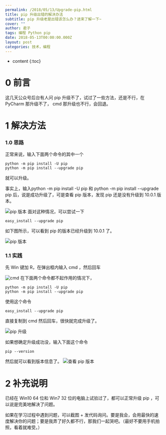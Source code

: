 ```yaml
---
permalink: /2018/05/13/Upgrade-pip.html
title: pip 升级出错的解决办法
subtitle: pip 升级老是出错该怎么办？进来了解一下~
cover: ""
author: 君子
tags: 编程 Python pip
date: 2018-05-13T00:00:00.000Z
layout: post
categories: 技术，编程
---
```


* content
{:toc}


#  0 前言


这几天公众号后台有人问 pip 升级不了，试过了一些方法，还是不行，在 PyCharm 那升级不了， cmd 那升级也不行，会回退。

#  1 解决方法


###  1.0  思路
正常来说，输入下面两个命令的其中一个

<pre><code class="language-python">python -m pip install -U pip
python -m pip install --upgrade pip</code></pre>

就可以升级。

事实上，输入python -m pip install -U pip 和
python -m pip install --upgrade pip 后，说是成功升级了，可是查看 pip 版本，发现 pip 还是没有升级到 10.0.1 版本。

![pip 版本](https://img.lbjheiheihei.xyz/FlrqSFz-gyZmHu7IU2E277g4GDb- "pip 版本")
面对这种情况，可以尝试一下

<pre><code class="language-python">easy_install --upgrade pip</code></pre>

如下图所示，可以看到 pip 的版本已经升级到 10.0.1 了。

![pip 版本](https://img.lbjheiheihei.xyz/FhDPLzxxEEX5Ees8Z-JmNFvrWwG4 "pip 版本")

###  1.1  实践
先 Win 键加 R，在弹出框内输入 cmd ，然后回车

![cmd](https://img.lbjheiheihei.xyz/FrZLoBWp1BgQb1xDcxjDPo_w8fOf "cmd")
在下面两个命令都不起作用的情况下，

<pre><code class="language-python">python -m pip install -U pip
python -m pip install --upgrade pip</code></pre>

使用这个命令

<pre><code class="language-python">easy_install --upgrade pip</code></pre>

直接复制到 cmd 然后回车，很快就完成升级了。

![pip 升级](https://img.lbjheiheihei.xyz/Flo8gHM3MFDQK1btMns9jjylCtI- "pip 升级")

如果想确定升级成功没，输入下面这个命令

<pre><code class="language-python">pip --version</code></pre>

然后就可以看到版本信息了。
![查看 pip 版本](https://img.lbjheiheihei.xyz/Fjn3pfu2jEWjJKHAZ0hBMRpys1By "查看 pip 版本")

#  2  补充说明


已经在 Win10 64 位和 Win7 32 位的电脑上试验过了，都可以正常升级 pip ，可以说是完美地解决了问题。

如果在学习过程中遇到问题，可以截图 + 发代码询问。要是我会，会用最快的速度解决你的问题；要是我弄了好久都不行，那我们一起哭吧。（最好不要用手机拍照，看着就难受。）
